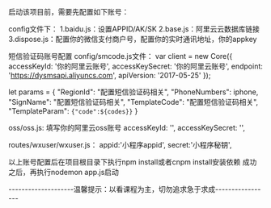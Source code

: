 启动该项目前，需要先配置如下账号：

config文件下：
1.baidu.js：设置APPID/AK/SK
2.base.js：阿里云云数据库链接
3.dispose.js：配置你的微信支付商户号，配置你的实时通讯地址，你的appkey

短信验证码账号配置
config/smcode.js文件：
var client = new Core({
  accessKeyId: '你的阿里云账号',
  accessKeySecret: '你的阿里云账号',
  endpoint: 'https://dysmsapi.aliyuncs.com',
  apiVersion: '2017-05-25'
});

let params = {
	  "RegionId": "配置短信验证码相关",
	  "PhoneNumbers": iphone,
	  "SignName": "配置短信验证码相关",
	  "TemplateCode": "配置短信验证码相关",
	  "TemplateParam": `{"code":${codes}}`
}

oss/oss.js:
填写你的阿里云oss账号
accessKeyId: '',
accessKeySecret: '',

routes/wxuser/wxuser.js：
appid:'小程序appid',
secret:'小程序秘钥',


以上账号配置后在项目根目录下执行npm install或者cnpm install安装依赖
成功之后，再执行nodemon app.js启动



--------------------温馨提示：以看课程为主，切勿追求急于求成-----------------